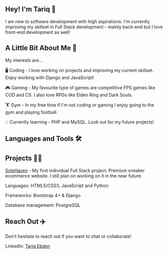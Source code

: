 ##  Hey! I'm Tariq 👋

I am new to software development with high aspirations. I'm currently improving my skillset in Full Stack development - mainly back-end but I love front-end development as well!

## A Little Bit About Me 👀
My interests are...

🖥️ Coding - I love working on projects and improving my current skillset. Enjoy working with Django and JavaScript!

🎮 Gaming - My favourite type of games are competitive FPS games like COD and CS. I also love RPGs like Elden Ring and Dark Souls.

🏋️ Gym - In my free time if I'm not coding or gaming I enjoy going to the gym and playing football.

💡 Currently learning - PHP and MySQL. Look out for my future projects!

## Languages and Tools 🛠️

## Projects 👨‍💻
[SoleHaven](https://github.com/Tariq-845/SoleHaven) - My first individual Full Stack project. Premium sneaker ecommerce website. I still plan on working on it in the near future.

Languages: HTML5/CSS3, JavaScript and Python

Frameworks: Bootstrap 4+ & Django

Database management: PostgreSQL

## Reach Out ✈️
Don't hesitate to reach out if you want to chat or collaborate!

LinkedIn: [Tariq Ebden](https://www.linkedin.com/in/tariq-ebden-6180b92a7/)
<!--
**Tariq-845/Tariq-845** is a ✨ _special_ ✨ repository because its `README.md` (this file) appears on your GitHub profile.

Here are some ideas to get you started:

- 🔭 I’m currently working on ...
- 🌱 I’m currently learning ...
- 👯 I’m looking to collaborate on ...
- 🤔 I’m looking for help with ...
- 💬 Ask me about ...
- 📫 How to reach me: ...
- 😄 Pronouns: ...
- ⚡ Fun fact: ...
-->
